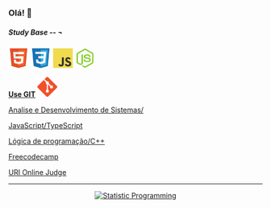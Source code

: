 ### Olá! 👋

##### Study Base -- ¬

<img src="https://raw.githubusercontent.com/devicons/devicon/9f4f5cdb393299a81125eb5127929ea7bfe42889/icons/html5/html5-original.svg" alt="html5" width="40" height="40"/> <img src="https://raw.githubusercontent.com/devicons/devicon/9f4f5cdb393299a81125eb5127929ea7bfe42889/icons/css3/css3-original.svg" alt="css3" width="40" height="40"/> <img src="https://raw.githubusercontent.com/devicons/devicon/9f4f5cdb393299a81125eb5127929ea7bfe42889/icons/javascript/javascript-original.svg" alt="javascript" width="40" height="40"/> <img src="https://raw.githubusercontent.com/devicons/devicon/00f02ef57fb7601fd1ddcc2fe6fe670fef3ae3e4/icons/nodejs/nodejs-original.svg" alt="nodejs" width="40" height="40"/>


[**Use GIT**](https://github.com/rafaelcastrobr/use-Git) <img src="https://raw.githubusercontent.com/devicons/devicon/9f4f5cdb393299a81125eb5127929ea7bfe42889/icons/git/git-original.svg" alt="git" width="40" heidth="40"/>

[Analise e Desenvolvimento de Sistemas/](https://www.cruzeirodosul.edu.br/)

[JavaScript/TypeScript](https://www.udemy.com/course/curso-de-javascript-moderno-do-basico-ao-avancado)

[Lógica de programação/C++](https://www.udemy.com/course/logica-de-programacao-para-todos)

[Freecodecamp](www.freecodecamp.org)

[URI Online Judge](www.urionlinejudge.com.br)

---


<p align="center">
  <a href="https://badges.pufler.dev">
      <img src="https://github-readme-stats.vercel.app/api/top-langs/?username=rafaelcastrobr&layout=compact" alt="Statistic Programming" />
   </a>
</p>
